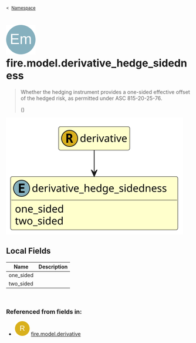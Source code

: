 <sub>&lt;&nbsp; [Namespace](index.md)</sub>
# <img src='images/enumType-lg.svg'/> fire.model.derivative_hedge_sidedness
>  
>Whether the hedging instrument provides a one-sided effective offset of the hedged risk, as permitted under ASC 815-20-25-76.
>
>()
> 
<img src='images/fire.model.derivative_hedge_sidedness.svg'/>


## Local Fields


| Name        | Description |
| ----------- | ----------- |
| one_sided |   |
| two_sided |   |

<br/>

### Referenced from fields in:
- <img src='images/recordType.svg'/> [fire.model.derivative](UDT-fire.model.derivative.md)

